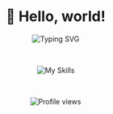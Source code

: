 <h1 align="center">👋 Hello, world!</h1>

<p align="center">
  <img src="https://readme-typing-svg.demolab.com?font=Fira+Code&size=24&pause=1000&color=F97316&center=true&vCenter=true&width=500&lines=My+name+is+Caique+Souza+Salviato.;I'm+19+years+old.;Welcome+to+my+GitHub+profile!" alt="Typing SVG" />
</p>

<br/>

<p align="center">
  <img src="https://skillicons.dev/icons?i=js,c" alt="My Skills" />
</p>

<br/>

<p align="center">
  <img src="https://komarev.com/ghpvc/?username=caiquesalviato&label=👁️+Profile+views&color=blueviolet&style=flat-square" alt="Profile views" />
</p>
